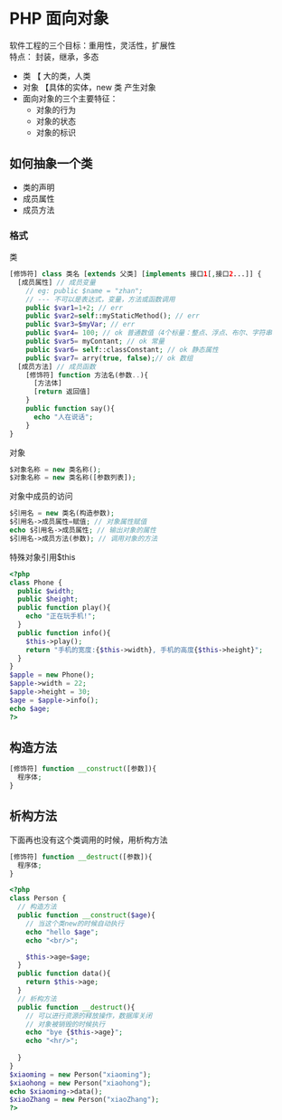 # PHP 面向对象
软件工程的三个目标：重用性，灵活性，扩展性        
特点： 封装，继承，多态        
- 类 【 大的类，人类
- 对象   【具体的实体，new 类  产生对象     
- 面向对象的三个主要特征：
  - 对象的行为
  - 对象的状态
  - 对象的标识
## 如何抽象一个类
- 类的声明
- 成员属性
- 成员方法
### 格式
类
~~~php
[修饰符] class 类名 [extends 父类] [implements 接口1[,接口2...]] {
  [成员属性] // 成员变量
    // eg: public $name = "zhan";
    // --- 不可以是表达式，变量，方法或函数调用
    public $var1=1+2; // err
    public $var2=self::myStaticMethod(); // err
    public $var3=$myVar; // err
    public $var4= 100; // ok 普通数值（4个标量：整点、浮点、布尔、字符串
    public $var5= myContant; // ok 常量
    public $var6= self::classConstant; // ok 静态属性
    public $var7= arry(true, false);// ok 数组
  [成员方法] // 成员函数
    [修饰符] function 方法名(参数..){
      [方法体]
      [return 返回值]
    }
    public function say(){
      echo "人在说话";
    }
}

~~~
对象
~~~php
$对象名称 = new 类名称();
$对象名称 = new 类名称([参数列表]);
~~~
对象中成员的访问
~~~php
$引用名 = new 类名(构造参数);
$引用名->成员属性=赋值; // 对象属性赋值
echo $引用名->成员属性; // 输出对象的属性
$引用名->成员方法(参数); // 调用对象的方法
~~~
特殊对象引用$this
~~~php
<?php
class Phone {
  public $width;
  public $height;
  public function play(){
    echo "正在玩手机!";
  }
  public function info(){
    $this->play();
    return "手机的宽度:{$this->width}, 手机的高度{$this->height}";
  }
}
$apple = new Phone();
$apple->width = 22;
$apple->height = 30;
$age = $apple->info();
echo $age;
?>
~~~
## 构造方法
~~~php
[修饰符] function __construct([参数]){
  程序体;
}
~~~
## 析构方法
下面再也没有这个类调用的时候，用析构方法
~~~php
[修饰符] function __destruct([参数]){
  程序体;
}
~~~
~~~php
<?php
class Person {
  // 构造方法
  public function __construct($age){
    // 当这个类new的时候自动执行
    echo "hello $age";
    echo "<br/>";

    $this->age=$age;
  }
  public function data(){
    return $this->age;
  }
  // 析构方法
  public function __destruct(){
    // 可以进行资源的释放操作，数据库关闭
    // 对象被销毁的时候执行 
    echo "bye {$this->age}";
    echo "<hr/>";
    
  }
}
$xiaoming = new Person("xiaoming");
$xiaohong = new Person("xiaohong");
echo $xiaoming->data();
$xiaoZhang = new Person("xiaoZhang");
?>
~~~